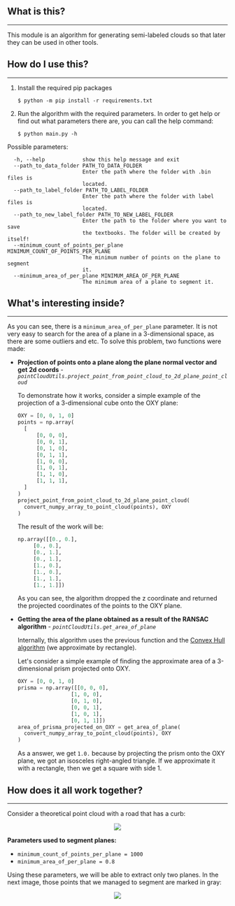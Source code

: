 ## **What is this?**

---

This module is an algorithm for generating semi-labeled clouds so that later they can be used in other tools. 

## **How do I use this?**

---

1. Install the required pip packages 
   ```
   $ python -m pip install -r requirements.txt
   ```
2. Run the algorithm with the required parameters. In order to get help or find out what parameters there are, you can call the help command:
   ```
   $ python main.py -h
   ```

Possible parameters: 

```
  -h, --help            show this help message and exit
  --path_to_data_folder PATH_TO_DATA_FOLDER
                        Enter the path where the folder with .bin files is
                        located.
  --path_to_label_folder PATH_TO_LABEL_FOLDER
                        Enter the path where the folder with label files is
                        located.
  --path_to_new_label_folder PATH_TO_NEW_LABEL_FOLDER
                        Enter the path to the folder where you want to save
                        the textbooks. The folder will be created by itself!
  --minimum_count_of_points_per_plane MINIMUM_COUNT_OF_POINTS_PER_PLANE
                        The minimum number of points on the plane to segment
                        it.
  --minimum_area_of_per_plane MINIMUM_AREA_OF_PER_PLANE
                        The minimum area of a plane to segment it.
```

## **What's interesting inside?**

---

As you can see, there is a `minimum_area_of_per_plane` parameter. It is not very easy to search for the area of a plane in a 3-dimensional space, as there are some outliers and etc. To solve this problem, two functions were made: 

* **Projection of points onto a plane along the plane normal vector and get 2d coords** - *`pointCloudUtils.project_point_from_point_cloud_to_2d_plane_point_cloud`*
  
  To demonstrate how it works, consider a simple example of the projection of a 3-dimensional cube onto the OXY plane:
  ```python
  OXY = [0, 0, 1, 0]
  points = np.array(
    [
        [0, 0, 0],
        [0, 0, 1],
        [0, 1, 0],
        [0, 1, 1],
        [1, 0, 0],
        [1, 0, 1],
        [1, 1, 0],
        [1, 1, 1],
    ]
  )
  project_point_from_point_cloud_to_2d_plane_point_cloud(
    convert_numpy_array_to_point_cloud(points), OXY
  )
  ```

  The result of the work will be: 
  ```python
  np.array([[0., 0.],
       [0., 0.],
       [0., 1.],
       [0., 1.],
       [1., 0.],
       [1., 0.],
       [1., 1.],
       [1., 1.]])
  ```

  As you can see, the algorithm dropped the z coordinate and returned the projected coordinates of the points to the OXY plane. 

* **Getting the area of the plane obtained as a result of the RANSAC algorithm** - *`pointCloudUtils.get_area_of_plane`*

  Internally, this algorithm uses the previous function and the [Convex Hull algorithm](https://en.wikipedia.org/wiki/Convex_hull_algorithms) (we approximate by rectangle).

  Let's consider a simple example of finding the approximate area of a 3-dimensional prism projected onto OXY.

  ```python
  OXY = [0, 0, 1, 0]
  prisma = np.array([[0, 0, 0], 
                   [1, 0, 0], 
                   [0, 1, 0], 
                   [0, 0, 1], 
                   [1, 0, 1], 
                   [0, 1, 1]])
  area_of_prisma_projected_on_OXY = get_area_of_plane(
    convert_numpy_array_to_point_cloud(points), OXY
  )
  ```

  As a answer, we get `1.0.` because by projecting the prism onto the OXY plane, we got an isosceles right-angled triangle. If we approximate it with a rectangle, then we get a square with side 1. 

## **How does it all work together?**

---

Consider a theoretical point cloud with a road that has a curb: 

<p align="center">
    <img src="https://s9.gifyu.com/images/Peek-2021-10-15-16-39.gif"/>
</p>

**Parameters used to segment planes:**
* `minimum_count_of_points_per_plane = 1000`
* `minimum_area_of_per_plane = 0.8`

Using these parameters, we will be able to extract only two planes. In the next image, those points that we managed to segment are marked in gray:

<p align="center">
    <img src="https://s9.gifyu.com/images/Peek-2021-10-15-16-49.gif"/>
</p>